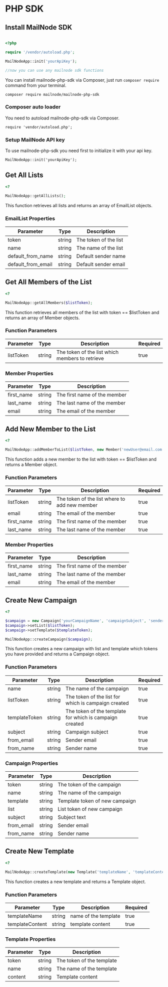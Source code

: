 # PHP SDK


## Install MailNode SDK


```php

<?php

require '/vendor/autoload.php';

MailNodeApp::init('yourApiKey');

//now you can use any mailnode sdk functions

```

You can install mailnode-php-sdk via Composer, just run `composer require` command from your terminal.

`composer require mailnode/mailnode-php-sdk`


### Composer auto loader

You need to autoload mailnode-php-sdk via Composer.

`require 'vendor/autoload.php';`


### Setup MailNode API key

To use mailnode-php-sdk you need first to initialize it with your api key.

`MailNodeApp::init('yourApiKey');`



## Get All Lists

```php
<?

MailNodeApp::getAllLists();

```

This function retrieves all lists and returns an array of EmailList objects.

### EmailList Properties

Parameter | Type  | Description |
--------- | ----- | ------------|
token | string | The token of the list
name | string | The name of the list
default_from_name | string | Default sender name
default_from_email | string | Default sender email

## Get All Members of the List

```php
<?

MailNodeApp::getAllMembers($listToken);

```

This function retrieves all members of the list with token == $listToken and returns an array of Member objects.

### Function Parameters

Parameter | Type  | Description | Required
--------- | ----- | ------------| --------
listToken | string | The token of the list which members to retrieve | true

### Member Properties

Parameter | Type  | Description |
--------- | ----- | ------------|
first_name | string | The first name of the member
last_name | string | The last name of the member
email | string | The email of the member

## Add New Member to the List

```php
<?

MailNodeApp::addMemberToList($listToken, new Member('newUser@email.com', "userFirstName", "userLastName"));

```

This function adds a new member to the list with token == $listToken and returns a Member object.

### Function Parameters

Parameter | Type  | Description | Required
--------- | ----- | ------------| --------
listToken | string | The token of the list where to add new member | true
email | string | The email of the member | true
first_name | string | The first name of the member | true
last_name | string | The last name of the member | true

### Member Properties

Parameter | Type  | Description |
--------- | ----- | ------------|
first_name | string | The first name of the member
last_name | string | The last name of the member
email | string | The email of the member

## Create New Campaign

```php
<?

$campaign = new Campaign('yourCampaignName', 'campaignSubject', 'senderName', 'sender@mail.com');
$campaign->setList($listToken);
$campaign->setTemplate($templateToken);

MailNodeApp::createCampaign($campaign);

```

This function creates a new campaign with list and template which tokens you have provided and returns a Campaign object.

### Function Parameters

Parameter | Type  | Description | Required
--------- | ----- | ------------| --------
name | string | The name of the campaign | true
listToken | string | The token of the list for which is campaign created | true
templateToken | string | The token of the template for which is campaign created  | true
subject | string | Campaign subject | true
from_email | string | Sender email | true
from_name | string | Sender name | true

### Campaign Properties

Parameter | Type  | Description |
--------- | ----- | ------------|
token | string | The token of the campaign
name | string | The name of the campaign
template | string | Template token of new campaign
list | string | List token of new campaign
subject | string | Subject text
from_email | string | Sender email
from_name | string | Sender name

## Create New Template

```php
<?

MailNodeApp::createTemplate(new Template('templateName', 'templateContent'));

```

This function creates a new template and returns a Template object.

### Function Parameters

Parameter | Type  | Description | Required
--------- | ----- | ------------| --------
templateName | string | name of the template | true
templateContent | string | template content | true

### Template Properties

Parameter | Type  | Description |
--------- | ----- | ------------|
token | string | The token of the template
name | string | The name of the template
content | string | Template content
